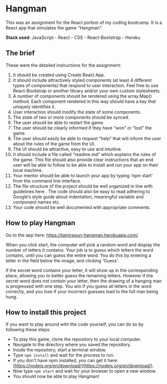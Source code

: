 # Hangman

This was an assignment for the React portion of my coding bootcamp. It is a React app that simulates the game "Hangman".

**Stack used**: JavaScript - React - CSS - React-Bootstrap - Heroku

## The brief

These were the detailed instructions for the assignment:

1. It should be created using Create React App.
2. It should include attractively styled components (at least 4 different types of components) that respond to user interaction. Feel free to use React-Bootstrap or another library and/or your own custom stylesheets.
3. A number of components should be rendered using the array.Map() method. Each component rendered in this way should have a key that uniquely identifies it.
4. User interaction should modify the state of some components.
5. The state of two or more components should be synced.
6. The user should be able to restart the game.
7. The user should be clearly informed if they have “won” or “lost” the game.
8. The user should easily be able to request “help” that will inform the user about the rules of the game from the UI.
9. The UI should be attractive, easy to use and intuitive.
10. It should include a file called “readme.md” which explains the rules of the game. This file should also provide clear instructions that an end user will be
    able to follow to be able to install and run your app on their local machine.
11. Your mentor should be able to launch your app by typing ‘npm start’ from the command line interface.
12. The file structure of the project should be well organized in line with guidelines here . The code should also be easy to read adhering to Google’s style guide about indentation, meaningful variable and component names etc.
13. Your code should be well documented with appropriate comments.

## How to play Hangman

Go to the app here: https://tamiragun-hangman.herokuapp.com/

When you click start, the computer will pick a random word and display the number of letters it contains. Your job is to guess which letters the word contains, until you can guess the entire word. You do this by entering a letter in the field below the image, and clicking 'Guess'.

If the secret word contains your letter, it will show up in the corresponding place, allowing you to better guess the remaining letters. However if the secret word does not contain your letter, then the drawing of a hanging man is progressed with one step. You win if you guess all letters in the word correctly, and you lose if your incorrect guesses lead to the full man being hung.

## How to install this project

If you want to play around with the code yourself, you can do so by following these steps:

- To play this game, clone the repository to your local computer.
- Navigate to the directory where you saved the repository.
- Inside the repository, start a terminal window.
- Type `npm install` and wait for the process to run.
- If you don't have npm installed, you can get it here: [https://nodejs.org/en/download/](https://nodejs.org/en/download/).
- Now type `npm start` and wait for your browser to open a new window.
- You should now be able to play Hangman!
